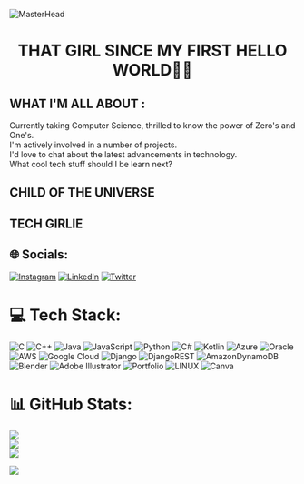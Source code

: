 ![MasterHead](https://media.giphy.com/media/26tn33aiTi1jkl6H6/giphy.gif)

<h1 align="center">THAT GIRL SINCE MY FIRST HELLO WORLD👋🏾 </h1>
<h2> WHAT I'M ALL ABOUT :</h2>
Currently taking Computer Science, thrilled to know the power of Zero's and One's.</br>
I'm actively involved in a number of projects.</br>
I'd love to chat about the latest advancements in technology.</br>
What cool tech stuff should I be learn next?</br>

## CHILD OF THE UNIVERSE


## TECH GIRLIE<br>


## 🌐 Socials:
[![Instagram](https://img.shields.io/badge/Instagram-%23E4405F.svg?logo=Instagram&logoColor=white)](https://instagram.com/__joankinoti__) [![LinkedIn](https://img.shields.io/badge/LinkedIn-%230077B5.svg?logo=linkedin&logoColor=white)](https://linkedin.com/in/-Joan-Kinoti) [![Twitter](https://img.shields.io/badge/Twitter-%231DA1F2.svg?logo=Twitter&logoColor=white)](https://twitter.com/_JoanKinoti_) 

# 💻 Tech Stack:
![C](https://img.shields.io/badge/c-%2300599C.svg?style=plastic&logo=c&logoColor=white) ![C++](https://img.shields.io/badge/c++-%2300599C.svg?style=plastic&logo=c%2B%2B&logoColor=white) ![Java](https://img.shields.io/badge/java-%23ED8B00.svg?style=plastic&logo=java&logoColor=white) ![JavaScript](https://img.shields.io/badge/javascript-%23323330.svg?style=plastic&logo=javascript&logoColor=%23F7DF1E) ![Python](https://img.shields.io/badge/python-3670A0?style=plastic&logo=python&logoColor=ffdd54) ![C#](https://img.shields.io/badge/c%23-%23239120.svg?style=plastic&logo=c-sharp&logoColor=white) ![Kotlin](https://img.shields.io/badge/kotlin-%230095D5.svg?style=plastic&logo=kotlin&logoColor=white) ![Azure](https://img.shields.io/badge/azure-%230072C6.svg?style=plastic&logo=azure-devops&logoColor=white) ![Oracle](https://img.shields.io/badge/Oracle-F80000?style=plastic&logo=oracle&logoColor=white) ![AWS](https://img.shields.io/badge/AWS-%23FF9900.svg?style=plastic&logo=amazon-aws&logoColor=white) ![Google Cloud](https://img.shields.io/badge/Google%20Cloud-%234285F4.svg?style=plastic&logo=google-cloud&logoColor=white) ![Django](https://img.shields.io/badge/django-%23092E20.svg?style=plastic&logo=django&logoColor=white) ![DjangoREST](https://img.shields.io/badge/DJANGO-REST-ff1709?style=plastic&logo=django&logoColor=white&color=ff1709&labelColor=gray) ![AmazonDynamoDB](https://img.shields.io/badge/Amazon%20DynamoDB-4053D6?style=plastic&logo=Amazon%20DynamoDB&logoColor=white) ![Blender](https://img.shields.io/badge/blender-%23F5792A.svg?style=plastic&logo=blender&logoColor=white) ![Adobe Illustrator](https://img.shields.io/badge/adobeillustrator-%23FF9A00.svg?style=plastic&logo=adobeillustrator&logoColor=white) ![Portfolio](https://img.shields.io/badge/Portfolio-%23000000.svg?style=plastic&logo=firefox&logoColor=#FF7139) ![LINUX](https://img.shields.io/badge/Linux-FCC624?style=plastic&logo=linux&logoColor=black) ![Canva](https://img.shields.io/badge/Canva-%2300C4CC.svg?style=plastic&logo=Canva&logoColor=white)
# 📊 GitHub Stats:
![](https://github-readme-stats.vercel.app/api?username=Kinotijoan&theme=react&hide_border=true&include_all_commits=false&count_private=true)<br/>
![](https://github-readme-streak-stats.herokuapp.com/?user=Kinotijoan&theme=react&hide_border=true)<br/>
![](https://github-readme-stats.vercel.app/api/top-langs/?username=Kinotijoan&theme=react&hide_border=true&include_all_commits=false&count_private=true&layout=compact)


[![](https://visitcount.itsvg.in/api?id=Kinotijoan&icon=1&color=1)](https://visitcount.itsvg.in)

<!-- Proudly created with GPRM ( https://gprm.itsvg.in ) -->
